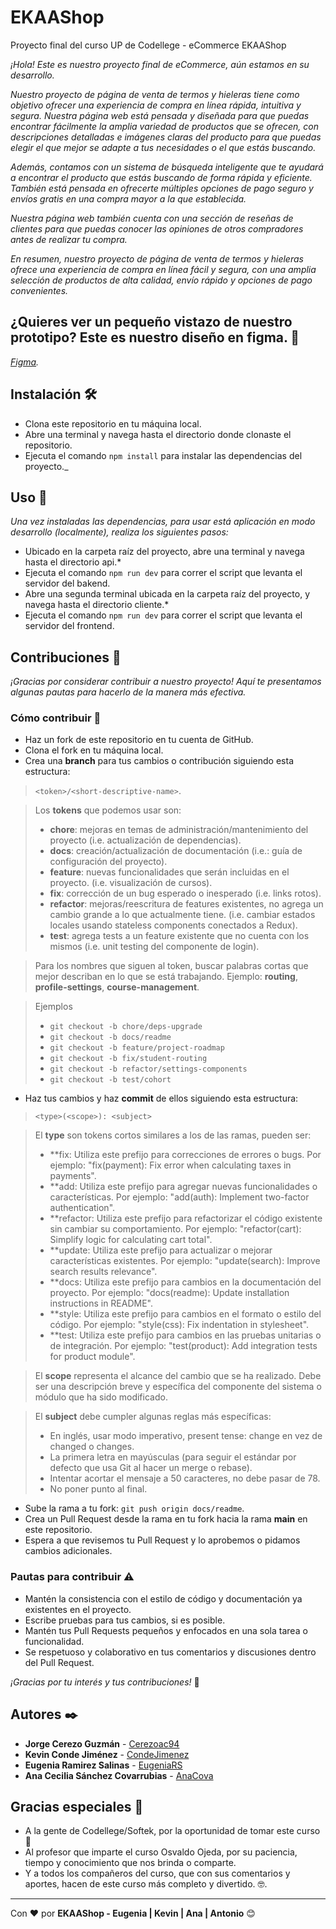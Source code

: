 # EKAAShop
Proyecto final del curso UP de Codellege - eCommerce EKAAShop

_¡Hola! Este es nuestro proyecto final de eCommerce, aún estamos en su desarrollo._

_Nuestro proyecto de página de venta de termos y hieleras tiene como objetivo ofrecer una experiencia de compra en línea rápida, intuitiva y segura. Nuestra página web está pensada y diseñada para que puedas encontrar fácilmente la amplia variedad de productos que se ofrecen, con descripciones detalladas e imágenes claras del producto para que puedas elegir el que mejor se adapte a tus necesidades o el que estás buscando._

_Además, contamos con un sistema de búsqueda inteligente que te ayudará a encontrar el producto que estás buscando de forma rápida y eficiente. También está pensada en ofrecerte múltiples opciones de pago seguro y envíos gratis en una compra mayor a la que establecida._

_Nuestra página web también cuenta con una sección de reseñas de clientes para que puedas conocer las opiniones de otros compradores antes de realizar tu compra._

_En resumen, nuestro proyecto de página de venta de termos y hieleras ofrece una experiencia de compra en línea fácil y segura, con una amplia selección de productos de alta calidad, envío rápido y opciones de pago convenientes._


## ¿Quieres ver un pequeño vistazo de nuestro prototipo? Este es nuestro diseño en figma. 💅

_[Figma](https://www.figma.com/file/4sW45WZvAFAxyRAEuzMOd0/Proyecto-eccomerce?node-id=0%3A1&t=SWh4wS4VE1ig7v8V-0)._


## Instalación 🛠

* Clona este repositorio en tu máquina local.
* Abre una terminal y navega hasta el directorio donde clonaste el repositorio.
* Ejecuta el comando `npm install` para instalar las dependencias del proyecto._


## Uso 📲

_Una vez instaladas las dependencias, para usar está aplicación en modo desarrollo (localmente), realiza los siguientes pasos:_
* Ubicado en la carpeta raíz del proyecto, abre una terminal y navega hasta el directorio api.*
* Ejecuta el comando `npm run dev` para correr el script que levanta el servidor del bakend.
* Abre una segunda terminal ubicada en la carpeta raíz del proyecto, y navega hasta el directorio cliente.*
* Ejecuta el comando `npm run dev` para correr el script que levanta el servidor del frontend.


## Contribuciones 🧬

_¡Gracias por considerar contribuir a nuestro proyecto! Aquí te presentamos algunas pautas para hacerlo de la manera más efectiva._

### Cómo contribuir 🤔

* Haz un fork de este repositorio en tu cuenta de GitHub.
* Clona el fork en tu máquina local.
* Crea una **branch** para tus cambios o contribución siguiendo esta estructura:
> `<token>/<short-descriptive-name>`.

> Los **tokens** que podemos usar son:
> * **chore**: mejoras en temas de administración/mantenimiento del proyecto (i.e. actualización de dependencias).
> * **docs**: creación/actualización de documentación (i.e.: guía de configuración del proyecto).
> * **feature**: nuevas funcionalidades que serán incluidas en el proyecto. (i.e. visualización de cursos).
> * **fix**: corrección de un bug esperado o inesperado (i.e. links rotos).
> * **refactor**: mejoras/reescritura de features existentes, no agrega un cambio grande a lo que actualmente tiene. (i.e. cambiar estados locales usando stateless components conectados a Redux).
> * **test**: agrega tests a un feature existente que no cuenta con los mismos (i.e. unit testing del componente de login).

> Para los nombres que siguen al token, buscar palabras cortas que mejor describan en lo que se está trabajando. Ejemplo: **routing**, **profile-settings**, **course-management**.

> Ejemplos
> * `git checkout -b chore/deps-upgrade`
> * `git checkout -b docs/readme`
> * `git checkout -b feature/project-roadmap`
> * `git checkout -b fix/student-routing`
> * `git checkout -b refactor/settings-components`
> * `git checkout -b test/cohort`
* Haz tus cambios y haz **commit** de ellos siguiendo esta estructura: 
> `<type>(<scope>): <subject>`

> El **type** son tokens cortos similares a los de las ramas, pueden ser:
> * **fix: Utiliza este prefijo para correcciones de errores o bugs. Por ejemplo: "fix(payment): Fix error when calculating taxes in payments".
> * **add: Utiliza este prefijo para agregar nuevas funcionalidades o características. Por ejemplo: "add(auth): Implement two-factor authentication".
> * **refactor: Utiliza este prefijo para refactorizar el código existente sin cambiar su comportamiento. Por ejemplo: "refactor(cart): Simplify logic for calculating cart total".
> * **update: Utiliza este prefijo para actualizar o mejorar características existentes. Por ejemplo: "update(search): Improve search results relevance".
> * **docs: Utiliza este prefijo para cambios en la documentación del proyecto. Por ejemplo: "docs(readme): Update installation instructions in README".
> * **style: Utiliza este prefijo para cambios en el formato o estilo del código. Por ejemplo: "style(css): Fix indentation in stylesheet".
> * **test: Utiliza este prefijo para cambios en las pruebas unitarias o de integración. Por ejemplo: "test(product): Add integration tests for product module".

> El **scope** representa el alcance del cambio que se ha realizado. Debe ser una descripción breve y específica del componente del sistema o módulo que ha sido modificado.

> El **subject** debe cumpler algunas reglas más específicas:
> * En inglés, usar modo imperativo, present tense: change en vez de changed o changes.
> * La primera letra en mayúsculas (para seguir el estándar por defecto que usa Git al hacer un merge o rebase).
> * Intentar acortar el mensaje a 50 caracteres, no debe pasar de 78.
> * No poner punto al final.
* Sube la rama a tu fork: `git push origin docs/readme`.
* Crea un Pull Request desde la rama en tu fork hacia la rama **main** en este repositorio.
* Espera a que revisemos tu Pull Request y lo aprobemos o pidamos cambios adicionales.


### Pautas para contribuir ⚠

* Mantén la consistencia con el estilo de código y documentación ya existentes en el proyecto.
* Escribe pruebas para tus cambios, si es posible.
* Mantén tus Pull Requests pequeños y enfocados en una sola tarea o funcionalidad.
* Se respetuoso y colaborativo en tus comentarios y discusiones dentro del Pull Request.

_¡Gracias por tu interés y tus contribuciones!_ 🤝


## Autores ✒️

* **Jorge Cerezo Guzmán** - [Cerezoac94](https://github.com/Cerezoac94)
* **Kevin Conde Jiménez** - [CondeJimenez](https://github.com/CondeJimenez)
* **Eugenia Ramirez Salinas** - [ EugeniaRS ](https://github.com/EugeniaRS)
* **Ana Cecilia Sánchez Covarrubias** - [AnaCova](https://github.com/AnaCova)



## Gracias especiales 🎁

* A la gente de Codellege/Softek, por la oportunidad de tomar este curso 📢
* Al profesor que imparte el curso Osvaldo Ojeda, por su paciencia, tiempo y conocimiento que nos brinda o comparte. 
* Y a todos los compañeros del curso, que con sus comentarios y aportes, hacen de este curso más completo y divertido. 🤓.


---
 Con ❤️ por **EKAAShop - Eugenia | Kevin | Ana | Antonio** 😊
